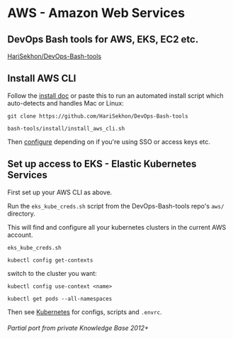 # AWS - Amazon Web Services

## DevOps Bash tools for AWS, EKS, EC2 etc.

[HariSekhon/DevOps-Bash-tools](https://github.com/HariSekhon/DevOps-Bash-tools)

## Install AWS CLI

Follow the [install doc](https://docs.aws.amazon.com/cli/latest/userguide/getting-started-install.html)
or paste this to run an automated install script which auto-detects and handles Mac or Linux:

```shell
git clone https://github.com/HariSekhon/DevOps-Bash-tools
```
```shell
bash-tools/install/install_aws_cli.sh
```

Then [configure](https://docs.aws.amazon.com/cli/latest/userguide/cli-configure-files.html)
depending on if you're using SSO or access keys etc.

## Set up access to EKS - Elastic Kubernetes Services

First set up your AWS CLI as above.

Run the `eks_kube_creds.sh` script from the DevOps-Bash-tools repo's `aws/` directory.

This will find and configure all your kubernetes clusters in the current AWS account.

```shell
eks_kube_creds.sh
```

```shell
kubectl config get-contexts
```

switch to the cluster you want:

```shell
kubectl config use-context <name>
```

```shell
kubectl get pods --all-namespaces
```

Then see [Kubernetes](kubernetes.md) for configs, scripts and `.envrc`.

###### Partial port from private Knowledge Base 2012+
